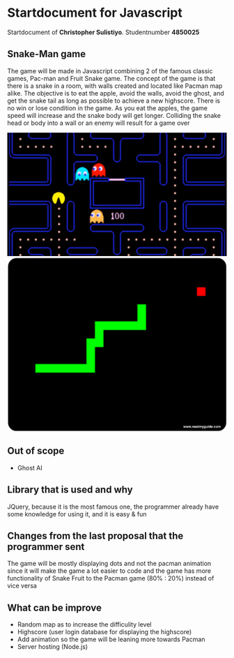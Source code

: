 # Startdocument for Javascript
Startdocument of **Christopher Sulistiyo**. Studentnumber __4850025__
## Snake-Man game
The game will be made in Javascript combining 2 of the famous classic games, Pac-man and Fruit Snake game. The concept of the game is that there is a snake in a room, with walls created and located like Pacman map alike. The objective is to eat the apple, avoid the walls, avoid the ghost, and get the snake tail as long as possible to achieve a new highscore. There is no win or lose condition in the game. As you eat the apples, the game speed will increase and the snake body will get longer. Colliding the snake head or body into a wall or an enemy will result for a game over 

![Pacman](pacman.png) 
![Snake](snakefruit.png) 

## Out of scope
- Ghost AI

## Library that is used and why
JQuery, because it is the most famous one, the programmer already have some knowledge for using it, and it is easy & fun

## Changes from the last proposal that the programmer sent
The game will be mostly displaying dots and not the pacman animation since it will make the game a lot easier to code and the game has more functionality of Snake Fruit to the Pacman game (80% : 20%) instead of vice versa

## What can be improve
- Random map as to increase the difficulity level
- Highscore (user login database for displaying the highscore)
- Add animation so the game will be leaning more towards Pacman
- Server hosting (Node.js)
